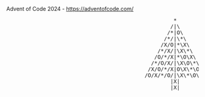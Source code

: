 Advent of Code 2024 - https://adventofcode.com/

<pre>
                                                    *
                                                   /|\
                                                  /*|O\
                                                 /*/|\*\
                                                /X/O|*\X\
                                               /*/X/|\X\*\
                                              /O/*/X|*\O\X\
                                             /*/O/X/|\X\O\*\
                                            /X/O/*/X|O\X\*\O\
                                           /O/X/*/O/|\X\*\O\X\
                                                   |X|
                                                   |X|
</pre>
